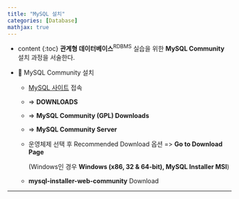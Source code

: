 ```yaml
---
title: "MySQL 설치"
categories: [Database]
mathjax: true
---
```


* content
{:toc}
**관계형 데이터베이스**<sup>RDBMS</sup> 실습을 위한 **MySQL Community** 설치 과정을 서술한다.

-   📌 MySQL Community 설치

    -   [MySQL 사이트](https://www.mysql.com/) 접속

    -   => **DOWNLOADS**

    -   => **MySQL Community (GPL) Downloads**

    -   => **MySQL Community Server**

    -   운영체제 선택 후 Recommended Download 옵션 => **Go to Download Page**

        (Windows인 경우 **Windows (x86, 32 &  64-bit), MySQL Installer MSI**)

    -   **mysql-installer-web-community** Download


---

